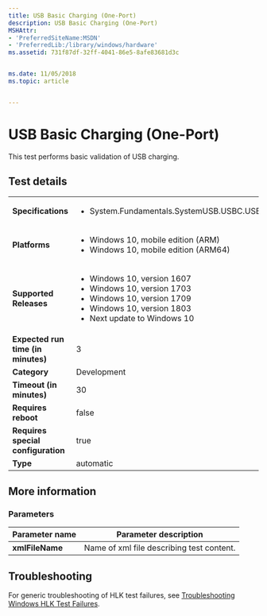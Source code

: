 ```yaml
---
title: USB Basic Charging (One-Port)
description: USB Basic Charging (One-Port)
MSHAttr:
- 'PreferredSiteName:MSDN'
- 'PreferredLib:/library/windows/hardware'
ms.assetid: 731f87df-32ff-4041-86e5-8afe83681d3c


ms.date: 11/05/2018
ms.topic: article


---
```


# <span id="p_hlk_test.2f0b012f-18f8-4a65-8c27-929b87de6211"></span>USB Basic Charging (One-Port)


This test performs basic validation of USB charging.

## Test details

|||
|---|---|
| **Specifications**  | <ul><li>System.Fundamentals.SystemUSB.USBC.USBTypeCCharging</li></ul> |  
| **Platforms**   | <ul><li>Windows 10, mobile edition (ARM)</li><li>Windows 10, mobile edition (ARM64)</li></ul> |
| **Supported Releases** | <ul><li>Windows 10, version 1607</li><li>Windows 10, version 1703</li><li>Windows 10, version 1709</li><li>Windows 10, version 1803</li><li>Next update to Windows 10</li></ul> |
|**Expected run time (in minutes)**| 3 |
|**Category**| Development |
|**Timeout (in minutes)**| 30 |
|**Requires reboot**| false |
|**Requires special configuration**| true |
|**Type**| automatic |



## <span id="More_information"></span><span id="more_information"></span><span id="MORE_INFORMATION"></span>More information


### <span id="Parameters"></span><span id="parameters"></span><span id="PARAMETERS"></span>Parameters

| Parameter name  | Parameter description                     |
|-----------------|-------------------------------------------|
| **xmlFileName** | Name of xml file describing test content. |



## <span id="Troubleshooting"></span><span id="troubleshooting"></span><span id="TROUBLESHOOTING"></span>Troubleshooting


For generic troubleshooting of HLK test failures, see [Troubleshooting Windows HLK Test Failures](../user/troubleshooting-windows-hlk-test-failures.md).










